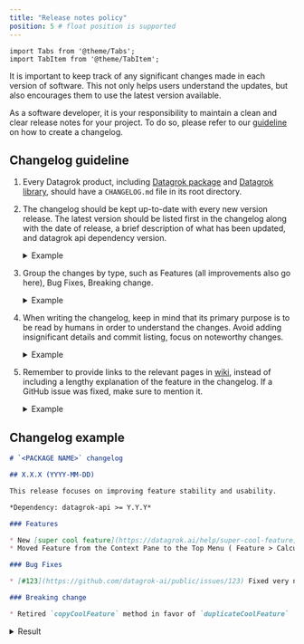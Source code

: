 ```yaml
---
title: "Release notes policy"
position: 5 # float position is supported
---
```


```mdx-code-block
import Tabs from '@theme/Tabs';
import TabItem from '@theme/TabItem';
```

It is important to keep track of any significant changes made in each version of software. This not only helps users understand the updates, but also encourages them to use the latest version available. 

As a software developer, it is your responsibility to maintain a clean and clear release notes for your project. To do so, please refer to our [guideline](#changelog-guideline) on how to create a changelog.

## Changelog guideline

1. Every Datagrok product, including [Datagrok package](https://datagrok.ai/help/develop/#packages) and [Datagrok library](https://github.com/datagrok-ai/public/tree/master/libraries), should have a `CHANGELOG.md` file in its root directory.
2. The changelog should be kept up-to-date with every new version release. The latest version should be listed first in the changelog along with the date of release, a brief description of what has been updated, and datagrok api dependency version.
   <details>
   <summary>Example</summary>
   
    ```
    ## 97.89.83 (2023-06-31)
   
    This release focuses on improving data access speed and convenience, 
    new visualization and usability features, and ensuring platform stability.
   
    *Dependency: datagrok-api >= Y.Y.Y*
    ```

   <details>
   <summary>Result</summary>

   <!-- markdownlint-disable heading-start-left -->

   ## 97.89.83 (2023-06-31)

   This release focuses on improving data access speed and convenience,
   new visualization and usability features, and ensuring platform stability.

   *Dependency: datagrok-api >= Y.Y.Y*

   <!-- markdownlint-enable heading-start-left -->

   </details>

   </details>
3. Group the changes by type, such as Features (all improvements also go here), Bug Fixes, Breaking change. 
   <details>
   <summary>Example</summary>

   ```
   ### Features

   * Added [logger for packages](https://datagrok.ai/help/develop/advanced/debugging#logger) to report debug records to the server
   * [#1988](https://github.com/datagrok-ai/public/issues/1988): Improved the ability to resize a legend on [Trellis Plot](https://datagrok.ai/help/visualize/viewers/trellis-plot)
   
   ### Bug Fixes

   * [#1984](https://github.com/datagrok-ai/public/issues/1984): Filter's missing values settings are not properly synced between different tabs/views

   ### Breaking change
   
   * Removed Grok Connect from Datagrok image. The host in connectors host should be changed to grok_connect instead of localhost.
   ```

   <details>
   <summary>Result</summary>

   <!-- markdownlint-disable heading-start-left -->

   ### Features

   * Added [logger for packages](https://datagrok.ai/help/develop/advanced/debugging#logger) to report debug records to the server
   * [#1988](https://github.com/datagrok-ai/public/issues/1988): Improved the ability to resize a legend on [Trellis Plot](https://datagrok.ai/help/visualize/viewers/trellis-plot)

   ### Bug Fixes

   * [#1984](https://github.com/datagrok-ai/public/issues/1984): Filter's missing values settings are not properly synced between different tabs/views

   ### Breaking change

   * Removed Grok Connect from Datagrok image. The host in connectors host should be changed to grok_connect instead of localhost.

   <!-- markdownlint-enable heading-start-left -->

   </details>

   </details>

4. When writing the changelog, keep in mind that its primary purpose is to be read by humans in order to understand the changes. Avoid adding insignificant details and commit listing, focus on noteworthy changes.
   <details>
   <summary>Example</summary>

   **Bad**:
   * #1282: fixed molecule size when drawing on canvas
   * Implement Logger
   * Fix error message, bump version
   
   **Good**:
   * [#1282](https://github.com/datagrok-ai/public/issues/1282) Fixed molecule size when drawing on canvas
   * Added [logger for packages](https://datagrok.ai/help/develop/advanced/debugging#logger) to report debug records to the server

   </details>
5. Remember to provide links to the relevant pages in [wiki](https://datagrok.ai/help), instead of including a lengthy explanation of the feature in the changelog. If a GitHub issue was fixed, make sure to mention it.
   <details>
   <summary>Example</summary>

   **Bad**:
   * Added Elemental Analysis which can analyze the elemental composition of a molecular structure and visualizes the results in a radar viewer. 
     To use Elemental Analysis: 
     In the Menu Ribbon, open the Chem menu and select Analyze structure > Elemental Analysis... A parameter input dialog opens.
     Select the source table and the molecular column that you want to analyze.
     Select the desired visualization option.
     Click OK to execute the analysis.

   **Good**:
   * Added [Elemental Analysis](https://datagrok.ai/help/datagrok/solutions/domains/chem/#elemental-analysis) to analyze the elemental composition of a molecular structure.

   </details>

## Changelog example

```markdown
# `<PACKAGE NAME>` changelog

## X.X.X (YYYY-MM-DD)

This release focuses on improving feature stability and usability.

*Dependency: datagrok-api >= Y.Y.Y*

### Features

* New [super cool feature](https://datagrok.ai/help/super-cool-feature)
* Moved Feature from the Context Pane to the Top Menu ( Feature > Calculate).

### Bug Fixes

* [#123](https://github.com/datagrok-ai/public/issues/123) Fixed very nasty bug in feature

### Breaking change

* Retired `copyCoolFeature` method in favor of `duplicateCoolFeature`

```

<!-- markdownlint-disable heading-start-left -->
<!-- markdownlint-disable no-duplicate-heading -->

<details>
<summary>Result</summary>

# `<PACKAGE NAME>` changelog

## X.X.X (YYYY-MM-DD)

This release focuses on improving feature stability and usability.

*Dependency: datagrok-api >= Y.Y.Y*

### Features

* New [super cool feature](https://datagrok.ai/help/super-cool-feature)
* Moved Feature from the Context Pane to the Top Menu ( Feature > Calculate).

### Bug Fixes

* [#123](https://github.com/datagrok-ai/public/issues/123) Fixed very nasty bug in feature

### Breaking change

* Retired `copyCoolFeature` method in favor of `duplicateCoolFeature`

</details>

<!-- markdownlint-enable heading-start-left -->
<!-- markdownlint-enable no-duplicate-heading -->
